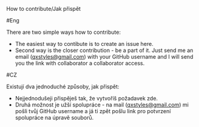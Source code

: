 How to contribute/Jak přispět

#Eng

There are two simple ways how to contribute:
* The easiest way to contibute is to create an issue here.
* Second way is the closer contribution - be a part of it. Just send me an email (qxstyles@gmail.com) with your GitHub username and I will send you the link with collaborator a collaborator access.

#CZ

Existují dva jednoduché způsoby, jak přispět:
* Nejjednodušeji přispěješ tak, že vytvoříš požadavek zde.
* Druhá možnost je užší spolupráce - na mail (qxstyles@gmail.com) mi pošli tvůj GitHub username a já ti zpět pošlu link pro potvrzení spolupráce na úpravě souborů.
